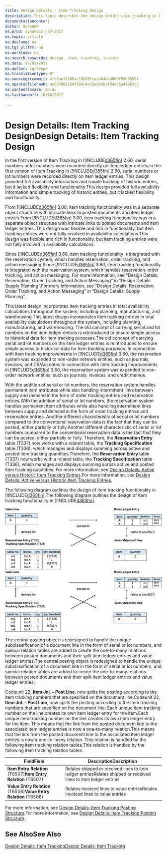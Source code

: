 ```yaml
---
title: Design Details - Item Tracking Design
description: This topic describes the design behind item tracking in [!INCLUDE[d365fin](includes/d365fin_md.md)].
documentationcenter: 
author: SorenGP
ms.prod: dynamics-nav-2017
ms.topic: article
ms.devlang: na
ms.tgt_pltfrm: na
ms.workload: na
ms.search.keywords: design, item, tracking, tracing
ms.date: 07/01/2017
ms.author: sgroespe
ms.translationtype: HT
ms.sourcegitcommit: 4fefaef7380ac10836fcac404eea006f55d8556f
ms.openlocfilehash: acbb706d154f164c4e33e0bebaf84cd5a47862cc
ms.contentlocale: en-au
ms.lasthandoff: 10/16/2017

---
```

# <a name="design-details-item-tracking-design"></a><span data-ttu-id="9f274-103">Design Details: Item Tracking Design</span><span class="sxs-lookup"><span data-stu-id="9f274-103">Design Details: Item Tracking Design</span></span>
<span data-ttu-id="9f274-104">In the first version of Item Tracking in [!INCLUDE[d365fin](includes/d365fin_md.md)] 2.60, serial numbers or lot numbers were recorded directly on item ledger entries.</span><span class="sxs-lookup"><span data-stu-id="9f274-104">In the first version of Item Tracking in [!INCLUDE[d365fin](includes/d365fin_md.md)] 2.60, serial numbers or lot numbers were recorded directly on item ledger entries.</span></span> <span data-ttu-id="9f274-105">This design provided full availability information and simple tracking of historic entries, but it lacked flexibility and functionality.</span><span class="sxs-lookup"><span data-stu-id="9f274-105">This design provided full availability information and simple tracking of historic entries, but it lacked flexibility and functionality.</span></span>  

<span data-ttu-id="9f274-106">From [!INCLUDE[d365fin](includes/d365fin_md.md)] 3.00, item tracking functionality was in a separate object structure with intricate links to posted documents and item ledger entries.</span><span class="sxs-lookup"><span data-stu-id="9f274-106">From [!INCLUDE[d365fin](includes/d365fin_md.md)] 3.00, item tracking functionality was in a separate object structure with intricate links to posted documents and item ledger entries.</span></span> <span data-ttu-id="9f274-107">This design was flexible and rich in functionality, but item tracking entries were not fully involved in availability calculations.</span><span class="sxs-lookup"><span data-stu-id="9f274-107">This design was flexible and rich in functionality, but item tracking entries were not fully involved in availability calculations.</span></span>  

<span data-ttu-id="9f274-108">Since [!INCLUDE[d365fin](includes/d365fin_md.md)] 3.60, item tracking functionality is integrated with the reservation system, which handles reservation, order tracking, and action messaging.</span><span class="sxs-lookup"><span data-stu-id="9f274-108">Since [!INCLUDE[d365fin](includes/d365fin_md.md)] 3.60, item tracking functionality is integrated with the reservation system, which handles reservation, order tracking, and action messaging.</span></span> <span data-ttu-id="9f274-109">For more information, see “Design Details: Reservation, Order Tracking, and Action Messaging” in “Design Details: Supply Planning”.</span><span class="sxs-lookup"><span data-stu-id="9f274-109">For more information, see “Design Details: Reservation, Order Tracking, and Action Messaging” in “Design Details: Supply Planning”.</span></span>  

<span data-ttu-id="9f274-110">This latest design incorporates item tracking entries in total availability calculations throughout the system, including planning, manufacturing, and warehousing.</span><span class="sxs-lookup"><span data-stu-id="9f274-110">This latest design incorporates item tracking entries in total availability calculations throughout the system, including planning, manufacturing, and warehousing.</span></span> <span data-ttu-id="9f274-111">The old concept of carrying serial and lot numbers on the item ledger entries is reintroduced to ensure simple access to historical data for item tracking purposes.</span><span class="sxs-lookup"><span data-stu-id="9f274-111">The old concept of carrying serial and lot numbers on the item ledger entries is reintroduced to ensure simple access to historical data for item tracking purposes.</span></span> <span data-ttu-id="9f274-112">In connection with item tracking improvements in [!INCLUDE[d365fin](includes/d365fin_md.md)] 3.60, the reservation system was expanded to non-order network entities, such as journals, invoices, and CR/Adj notes.</span><span class="sxs-lookup"><span data-stu-id="9f274-112">In connection with item tracking improvements in [!INCLUDE[d365fin](includes/d365fin_md.md)] 3.60, the reservation system was expanded to non-order network entities, such as journals, invoices, and credit memos.</span></span>  

<span data-ttu-id="9f274-113">With the addition of serial or lot numbers, the reservation system handles permanent item attributes while also handling intermittent links between supply and demand in the form of order tracking entries and reservation entries.</span><span class="sxs-lookup"><span data-stu-id="9f274-113">With the addition of serial or lot numbers, the reservation system handles permanent item attributes while also handling intermittent links between supply and demand in the form of order tracking entries and reservation entries.</span></span> <span data-ttu-id="9f274-114">Another different characteristic of serial or lot numbers compared to the conventional reservation data is the fact that they can be posted, either partially or fully.</span><span class="sxs-lookup"><span data-stu-id="9f274-114">Another different characteristic of serial or lot numbers compared to the conventional reservation data is the fact that they can be posted, either partially or fully.</span></span> <span data-ttu-id="9f274-115">Therefore, the **Reservation Entry** table (T337) now works with a related table, the **Tracking Specification** table (T336), which manages and displays summing across active and posted item tracking quantities.</span><span class="sxs-lookup"><span data-stu-id="9f274-115">Therefore, the **Reservation Entry** table (T337) now works with a related table, the **Tracking Specification** table (T336), which manages and displays summing across active and posted item tracking quantities.</span></span> <span data-ttu-id="9f274-116">For more information, see [Design Details: Active versus Historic Item Tracking Entries](design-details-active-versus-historic-item-tracking-entries.md).</span><span class="sxs-lookup"><span data-stu-id="9f274-116">For more information, see [Design Details: Active versus Historic Item Tracking Entries](design-details-active-versus-historic-item-tracking-entries.md).</span></span>  

<span data-ttu-id="9f274-117">The following diagram outlines the design of item tracking functionality in [!INCLUDE[d365fin](includes/d365fin_md.md)].</span><span class="sxs-lookup"><span data-stu-id="9f274-117">The following diagram outlines the design of item tracking functionality in [!INCLUDE[d365fin](includes/d365fin_md.md)].</span></span>  

<span data-ttu-id="9f274-118">![Item tracking design](media/design_details_item_tracking_design.png "design_details_item_tracking_design")</span><span class="sxs-lookup"><span data-stu-id="9f274-118">![Item tracking design](media/design_details_item_tracking_design.png "design_details_item_tracking_design")</span></span>  

<span data-ttu-id="9f274-119">The central posting object is redesigned to handle the unique subclassification of a document line in the form of serial or lot numbers, and special relation tables are added to create the one-to-many relations between posted documents and their split item ledger entries and value ledger entries.</span><span class="sxs-lookup"><span data-stu-id="9f274-119">The central posting object is redesigned to handle the unique subclassification of a document line in the form of serial or lot numbers, and special relation tables are added to create the one-to-many relations between posted documents and their split item ledger entries and value ledger entries.</span></span>  

<span data-ttu-id="9f274-120">Codeunit 22, **Item Jnl. – Post Line**, now splits the posting according to the item tracking numbers that are specified on the document line.</span><span class="sxs-lookup"><span data-stu-id="9f274-120">Codeunit 22, **Item Jnl. – Post Line**, now splits the posting according to the item tracking numbers that are specified on the document line.</span></span> <span data-ttu-id="9f274-121">Each unique item tracking number on the line creates its own item ledger entry for the item.</span><span class="sxs-lookup"><span data-stu-id="9f274-121">Each unique item tracking number on the line creates its own item ledger entry for the item.</span></span> <span data-ttu-id="9f274-122">This means that the link from the posted document line to the associated item ledger entries is now a one-to-many relation.</span><span class="sxs-lookup"><span data-stu-id="9f274-122">This means that the link from the posted document line to the associated item ledger entries is now a one-to-many relation.</span></span> <span data-ttu-id="9f274-123">This relation is handled by the following item tracking relation tables.</span><span class="sxs-lookup"><span data-stu-id="9f274-123">This relation is handled by the following item tracking relation tables.</span></span>  

|<span data-ttu-id="9f274-124">Field</span><span class="sxs-lookup"><span data-stu-id="9f274-124">Field</span></span>|<span data-ttu-id="9f274-125">Description</span><span class="sxs-lookup"><span data-stu-id="9f274-125">Description</span></span>|  
|---------------|---------------------------------------|  
|<span data-ttu-id="9f274-126">**Item Entry Relation** (T6507)</span><span class="sxs-lookup"><span data-stu-id="9f274-126">**Item Entry Relation** (T6507)</span></span>|<span data-ttu-id="9f274-127">Relates shipped or received lines to item ledger entries</span><span class="sxs-lookup"><span data-stu-id="9f274-127">Relates shipped or received lines to item ledger entries</span></span>|  
|<span data-ttu-id="9f274-128">**Value Entry Relation** (T6508)</span><span class="sxs-lookup"><span data-stu-id="9f274-128">**Value Entry Relation** (T6508)</span></span>|<span data-ttu-id="9f274-129">Relates invoiced lines to value entries</span><span class="sxs-lookup"><span data-stu-id="9f274-129">Relates invoiced lines to value entries</span></span>|  

<span data-ttu-id="9f274-130">For more information, see [Design Details: Item Tracking Posting Structure](design-details-item-tracking-posting-structure.md).</span><span class="sxs-lookup"><span data-stu-id="9f274-130">For more information, see [Design Details: Item Tracking Posting Structure](design-details-item-tracking-posting-structure.md).</span></span>  

## <a name="see-also"></a><span data-ttu-id="9f274-131">See Also</span><span class="sxs-lookup"><span data-stu-id="9f274-131">See Also</span></span>  
[<span data-ttu-id="9f274-132">Design Details: Item Tracking</span><span class="sxs-lookup"><span data-stu-id="9f274-132">Design Details: Item Tracking</span></span>](design-details-item-tracking.md)

